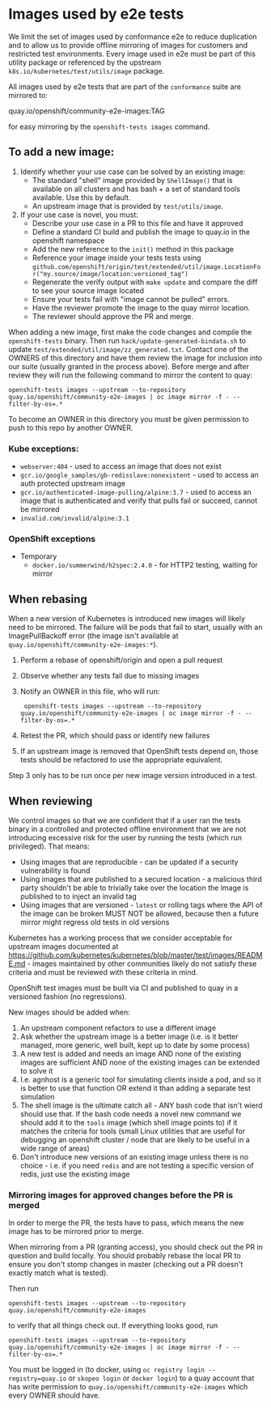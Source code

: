 # Images used by e2e tests

We limit the set of images used by conformance e2e to reduce duplication and to allow us to provide offline mirroring of images for customers and restricted test environments. Every image used in e2e must be part of this utility package or referenced by the upstream `k8s.io/kubernetes/test/utils/image` package.

All images used by e2e tests that are part of the `conformance` suite are mirrored to:

  quay.io/openshift/community-e2e-images:TAG

for easy mirroring by the `openshift-tests images` command.

## To add a new image:

1. Identify whether your use case can be solved by an existing image:
   * The standard "shell" image provided by `ShellImage()` that is available on all clusters and has bash + a set of standard tools available. Use this by default.
   * An upstream image that is provided by `test/utils/image`.
2. If your use case is novel, you must:
   * Describe your use case in a PR to this file and have it approved
   * Define a standard CI build and publish the image to quay.io in the openshift namespace
   * Add the new reference to the `init()` method in this package
   * Reference your image inside your tests tests using `github.com/openshift/origin/test/extended/util/image.LocationFor("my.source/image/location:versioned_tag")`
   * Regenerate the verify output with `make update` and compare the diff to see your source image located
   * Ensure your tests fail with "image cannot be pulled" errors.
   * Have the reviewer promote the image to the quay mirror location.
   * The reviewer should approve the PR and merge.

When adding a new image, first make the code changes and compile the `openshift-tests` binary. Then run `hack/update-generated-bindata.sh` to update `test/extended/util/image/zz_generated.txt`. Contact one of the OWNERS of this directory and have them review the image for inclusion into our suite (usually granted in the process above). Before merge and after review they will run the following command to mirror the content to quay:

    openshift-tests images --upstream --to-repository quay.io/openshift/community-e2e-images | oc image mirror -f - --filter-by-os=.*

To become an OWNER in this directory you must be given permission to push to this repo by another OWNER.

### Kube exceptions:

* `webserver:404` - used to access an image that does not exist
* `gcr.io/google_samples/gb-redisslave:nonexistent` - used to access an auth protected upstream image
* `gcr.io/authenticated-image-pulling/alpine:3.7` - used to access an image that is authenticated and verify that pulls fail or succeed, cannot be mirrored
* `invalid.com/invalid/alpine:3.1`

### OpenShift exceptions

* Temporary
  * `docker.io/summerwind/h2spec:2.4.0` - for HTTP2 testing, waiting for mirror

## When rebasing

When a new version of Kubernetes is introduced new images will likely need to be mirrored. The failure will be pods that fail to start, usually with an ImagePullBackoff error (the image isn't available at `quay.io/openshift/community-e2e-images:*`).

1. Perform a rebase of openshift/origin and open a pull request
2. Observe whether any tests fail due to missing images
3. Notify an OWNER in this file, who will run:

        openshift-tests images --upstream --to-repository quay.io/openshift/community-e2e-images | oc image mirror -f - --filter-by-os=.*

4. Retest the PR, which should pass or identify new failures
5. If an upstream image is removed that OpenShift tests depend on, those tests should be refactored to use the appropriate equivalent.

Step 3 only has to be run once per new image version introduced in a test.


## When reviewing

We control images so that we are confident that if a user ran the tests binary in a controlled and protected offline environment that we are not introducing excessive risk for the user by running the tests (which run privileged). That means:

* Using images that are reproducible - can be updated if a security vulnerability is found
* Using images that are published to a secured location - a malicious third party shouldn't be able to trivially take over the location the image is published to to inject an invalid tag
* Using images that are versioned - `latest` or rolling tags where the API of the image can be broken MUST NOT be allowed, because then a future mirror might regress old tests in old versions

Kubernetes has a working process that we consider acceptable for upstream images documented at https://github.com/kubernetes/kubernetes/blob/master/test/images/README.md - images maintained by other communities likely do not satisfy these criteria and must be reviewed with these criteria in mind.

OpenShift test images must be built via CI and published to quay in a versioned fashion (no regressions).

New images should be added when:

1. An upstream component refactors to use a different image
  1. Ask whether the upstream image is a better image (i.e. is it better managed, more generic, well built, kept up to date by some process)
2. A new test is added and needs an image AND none of the existing images are sufficient AND none of the existing images can be extended to solve it
  1. I.e. agnhost is a generic tool for simulating clients inside a pod, and so it is better to use that function OR extend it than adding a separate test simulation
  2. The shell image is the ultimate catch all - ANY bash code that isn't wierd should use that.  If the bash code needs a novel new command we should add it to the `tools` image (which shell image points to) if it matches the criteria for tools (small Linux utilities that are useful for debugging an openshift cluster / node that are likely to be useful in a wide range of areas)
  3. Don't introduce new versions of an existing image unless there is no choice - i.e. if you need `redis` and are not testing a specific version of redis, just use the existing image

### Mirroring images for approved changes before the PR is merged

In order to merge the PR, the tests have to pass, which means the new image has to be mirrored prior to merge.

When mirroring from a PR (granting access), you should check out the PR in question and build locally. You should probably rebase the local PR to ensure you don't stomp changes in master (checking out a PR doesn't exactly match what is tested).

Then run

    openshift-tests images --upstream --to-repository quay.io/openshift/community-e2e-images

to verify that all things check out. If everything looks good, run

    openshift-tests images --upstream --to-repository quay.io/openshift/community-e2e-images | oc image mirror -f - --filter-by-os=.*

You must be logged in (to docker, using `oc registry login --registry=quay.io` or `skopeo login` or `docker login`) to a quay account that has write permission to `quay.io/openshift/community-e2e-images` which every OWNER should have.
